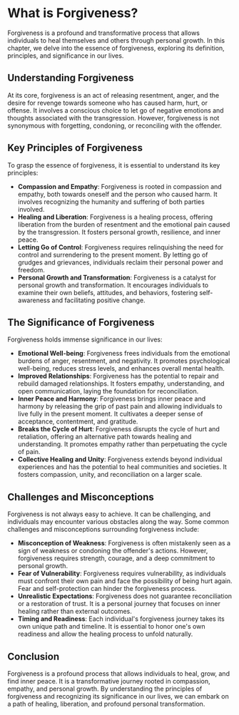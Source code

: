 What is Forgiveness?
===============================

Forgiveness is a profound and transformative process that allows individuals to heal themselves and others through personal growth. In this chapter, we delve into the essence of forgiveness, exploring its definition, principles, and significance in our lives.

**Understanding Forgiveness**
-----------------------------

At its core, forgiveness is an act of releasing resentment, anger, and the desire for revenge towards someone who has caused harm, hurt, or offense. It involves a conscious choice to let go of negative emotions and thoughts associated with the transgression. However, forgiveness is not synonymous with forgetting, condoning, or reconciling with the offender.

**Key Principles of Forgiveness**
---------------------------------

To grasp the essence of forgiveness, it is essential to understand its key principles:

* **Compassion and Empathy**: Forgiveness is rooted in compassion and empathy, both towards oneself and the person who caused harm. It involves recognizing the humanity and suffering of both parties involved.
* **Healing and Liberation**: Forgiveness is a healing process, offering liberation from the burden of resentment and the emotional pain caused by the transgression. It fosters personal growth, resilience, and inner peace.
* **Letting Go of Control**: Forgiveness requires relinquishing the need for control and surrendering to the present moment. By letting go of grudges and grievances, individuals reclaim their personal power and freedom.
* **Personal Growth and Transformation**: Forgiveness is a catalyst for personal growth and transformation. It encourages individuals to examine their own beliefs, attitudes, and behaviors, fostering self-awareness and facilitating positive change.

**The Significance of Forgiveness**
-----------------------------------

Forgiveness holds immense significance in our lives:

* **Emotional Well-being**: Forgiveness frees individuals from the emotional burdens of anger, resentment, and negativity. It promotes psychological well-being, reduces stress levels, and enhances overall mental health.
* **Improved Relationships**: Forgiveness has the potential to repair and rebuild damaged relationships. It fosters empathy, understanding, and open communication, laying the foundation for reconciliation.
* **Inner Peace and Harmony**: Forgiveness brings inner peace and harmony by releasing the grip of past pain and allowing individuals to live fully in the present moment. It cultivates a deeper sense of acceptance, contentment, and gratitude.
* **Breaks the Cycle of Hurt**: Forgiveness disrupts the cycle of hurt and retaliation, offering an alternative path towards healing and understanding. It promotes empathy rather than perpetuating the cycle of pain.
* **Collective Healing and Unity**: Forgiveness extends beyond individual experiences and has the potential to heal communities and societies. It fosters compassion, unity, and reconciliation on a larger scale.

**Challenges and Misconceptions**
---------------------------------

Forgiveness is not always easy to achieve. It can be challenging, and individuals may encounter various obstacles along the way. Some common challenges and misconceptions surrounding forgiveness include:

* **Misconception of Weakness**: Forgiveness is often mistakenly seen as a sign of weakness or condoning the offender's actions. However, forgiveness requires strength, courage, and a deep commitment to personal growth.
* **Fear of Vulnerability**: Forgiveness requires vulnerability, as individuals must confront their own pain and face the possibility of being hurt again. Fear and self-protection can hinder the forgiveness process.
* **Unrealistic Expectations**: Forgiveness does not guarantee reconciliation or a restoration of trust. It is a personal journey that focuses on inner healing rather than external outcomes.
* **Timing and Readiness**: Each individual's forgiveness journey takes its own unique path and timeline. It is essential to honor one's own readiness and allow the healing process to unfold naturally.

**Conclusion**
--------------

Forgiveness is a profound process that allows individuals to heal, grow, and find inner peace. It is a transformative journey rooted in compassion, empathy, and personal growth. By understanding the principles of forgiveness and recognizing its significance in our lives, we can embark on a path of healing, liberation, and profound personal transformation.
